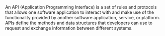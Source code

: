 An API (Application Programming Interface) is a set of rules and protocols that allows one software application to interact with and make use of the functionality provided by another software application, service, or platform. APIs define the methods and data structures that developers can use to request and exchange information between different systems.
